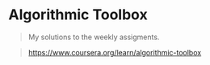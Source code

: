 # Algorithmic Toolbox
> My solutions to the weekly assigments.

> https://www.coursera.org/learn/algorithmic-toolbox
